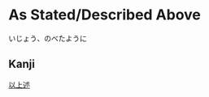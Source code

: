 # As Stated/Described Above
いじょう、のべたように

## Kanji
[以](../Kanji/kanji-dict/以.md)[上](../Kanji/kanji-dict/上.md)[述](../Kanji/kanji-dict/述.md)
